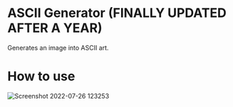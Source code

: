 # ASCII Generator (FINALLY UPDATED AFTER A YEAR)
Generates an image into ASCII art.

# How to use
![Screenshot 2022-07-26 123253](https://user-images.githubusercontent.com/68351730/181061199-1bfbfa87-abd8-4e72-ab16-d74a0d0177aa.png)
